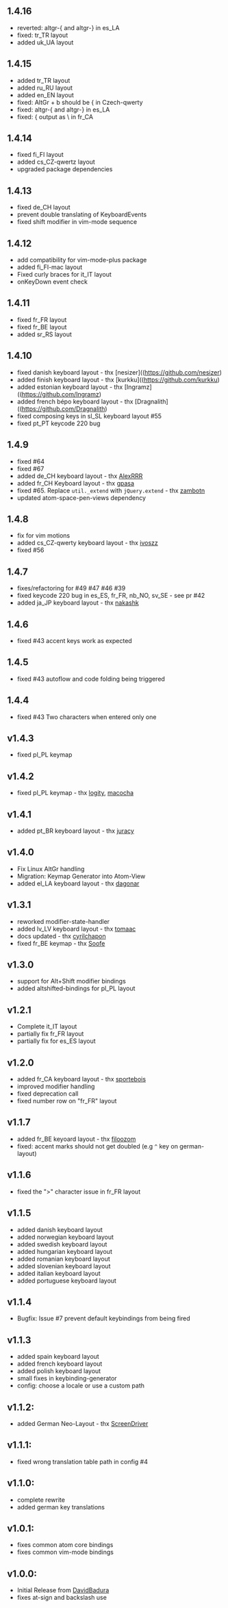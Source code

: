## 1.4.16
* reverted: altgr-{ and altgr-} in es_LA
* fixed: tr_TR layout
* added uk_UA layout

## 1.4.15
* added tr_TR layout
* added ru_RU layout
* added en_EN layout
* fixed: AltGr + b should be { in Czech-qwerty
* fixed: altgr-{ and altgr-} in es_LA
* fixed: { output as \ in fr_CA

## 1.4.14
* fixed fi_FI layout
* added cs_CZ-qwertz layout
* upgraded package dependencies

## 1.4.13
* fixed de_CH layout
* prevent double translating of KeyboardEvents
* fixed shift modifier in vim-mode sequence

## 1.4.12
* add compatibility for vim-mode-plus package
* added fi_FI-mac layout
* Fixed curly braces for it_IT layout
* onKeyDown event check

## 1.4.11
* fixed fr_FR layout
* fixed fr_BE layout
* added sr_RS layout

## 1.4.10
* fixed danish keyboard layout - thx [nesizer]((https://github.com/nesizer)
* added finish keyboard layout - thx [kurkku]((https://github.com/kurkku)
* added estonian keyboard layout - thx [Ingramz]((https://github.com/Ingramz)
* added french bépo keyboard layout - thx [Dragnalith]((https://github.com/Dragnalith)
* fixed composing keys in sl_SL keyboard layout #55
* fixed pt_PT keycode 220 bug

## 1.4.9
* fixed #64
* fixed #67
* added de_CH keyboard layout - thx [AlexRRR](https://github.com/AlexRRR)
* added fr_CH Keyboard layout - thx [gpasa](https://github.com/gpasa)
* fixed #65. Replace `util._extend` with `jQuery.extend` - thx [zambotn](https://github.com/zambotn)
* updated atom-space-pen-views dependency

## 1.4.8
* fix for vim motions
* added cs_CZ-qwerty keyboard layout - thx [ivoszz](https://github.com/ivoszz)
* fixed #56

## 1.4.7
* fixes/refactoring for #49 #47 #46 #39
* fixed keycode 220 bug in es_ES, fr_FR, nb_NO, sv_SE - see pr #42
* added ja_JP keyboard layout - thx [nakashk](https://github.com/nakashk)

## 1.4.6
* fixed #43 accent keys work as expected

## 1.4.5
* fixed #43 autoflow and code folding being triggered

## 1.4.4
* fixed #43 Two characters when entered only one

## v1.4.3
* fixed pl_PL keymap

## v1.4.2
* fixed pl_PL keymap - thx [logity](https://github.com/logity), [macocha](https://github.com/macocha)

## v1.4.1
* added pt_BR keyboard layout - thx [juracy](https://github.com/juracy)

## v1.4.0
* Fix Linux AltGr handling
* Migration: Keymap Generator into Atom-View
* added el_LA keyboard layout - thx [dagonar](https://github.com/dagonar)

## v1.3.1
* reworked modifier-state-handler
* added lv_LV keyboard layout - thx [tomaac](https://github.com/tomaac)
* docs updated - thx [cyrilchapon](https://github.com/cyrilchapon)
* fixed fr_BE keymap - thx [Soofe](https://github.com/Soofe)

## v1.3.0
* support for Alt+Shift modifier bindings
* added altshifted-bindings for pl_PL layout

## v1.2.1
* Complete it_IT layout
* partially fix fr_FR layout
* partially fix for es_ES layout

## v1.2.0
* added fr_CA keyboard layout - thx [sportebois](https://github.com/sportebois)
* improved modifier handling
* fixed deprecation call
* fixed number row on "fr_FR" layout

## v1.1.7
* added fr_BE keyoard layout - thx [filoozom](https://github.com/filoozom)
* fixed: accent marks should not get doubled (e.g `^` key on german-layout)

## v1.1.6
* fixed the ">" character issue in fr_FR layout

## v1.1.5
* added danish keyboard layout
* added norwegian keyboard layout
* added swedish keyboard layout
* added hungarian keyboard layout
* added romanian keyboard layout
* added slovenian keyboard layout
* added italian keyboard layout
* added portuguese keyboard layout

## v1.1.4
* Bugfix: Issue #7 prevent default keybindings from being fired

## v1.1.3
* added spain keyboard layout
* added french keyboard layout
* added polish keyboard layout
* small fixes in keybinding-generator
* config: choose a locale or use a custom path

## v1.1.2:
* added German Neo-Layout - thx [ScreenDriver](https://github.com/ScreenDriver)

## v1.1.1:
* fixed wrong translation table path in config #4

## v1.1.0:
* complete rewrite
* added german key translations

## v1.0.1:
* fixes common atom core bindings
* fixes common vim-mode bindings

## v1.0.0:
* Initial Release from [DavidBadura](https://github.com/DavidBadura)
* fixes at-sign and backslash use
